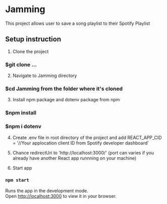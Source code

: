 # Jamming
This project allows user to save a song playlist to their Spotify Playlist

## Setup instruction
1. Clone the project 

### $git clone ...
2. Navigate to Jamming directory 
### $cd Jamming from the folder where it's cloned

3. Install npm package and dotenv package from npm
### $npm install
### $npm i dotenv

4. Create .env file in root directory of the project and add REACT_APP_CID = '//Your applocation client ID from Spotify developer dashboard'

5. Chance redirectUri to 'http://localhost:3000/' (port can varies if you already have another React app runnning on your machine)

6. Start app
### `npm start`

Runs the app in the development mode.\
Open [http://localhost:3000](http://localhost:3000) to view it in your browser.

